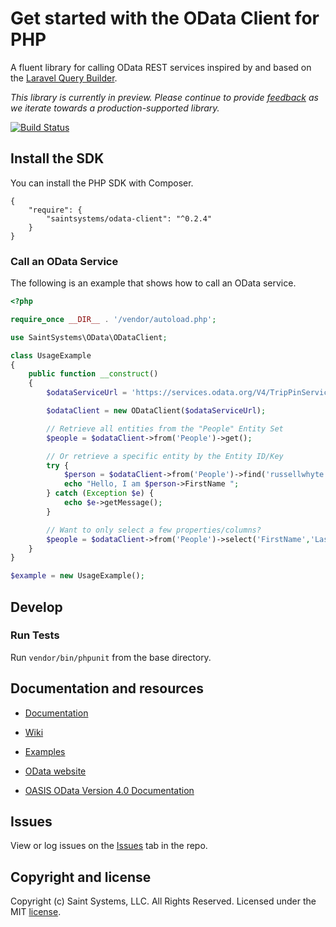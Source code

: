 # Get started with the OData Client for PHP

A fluent library for calling OData REST services inspired by and based on the [Laravel Query Builder](https://laravel.com/docs/5.4/queries).

*This library is currently in preview. Please continue to provide [feedback](https://github.com/saintsystems/odata-client-php/issues/new) as we iterate towards a production-supported library.*

[![Build Status](https://travis-ci.org/saintsystems/odata-client-php.svg?branch=master)](https://travis-ci.org/saintsystems/odata-client-php)


## Install the SDK
You can install the PHP SDK with Composer.
```
{
    "require": {
        "saintsystems/odata-client": "^0.2.4"
    }
}
```
### Call an OData Service

The following is an example that shows how to call an OData service.

```php
<?php

require_once __DIR__ . '/vendor/autoload.php';

use SaintSystems\OData\ODataClient;

class UsageExample
{
	public function __construct()
	{
		$odataServiceUrl = 'https://services.odata.org/V4/TripPinService';

		$odataClient = new ODataClient($odataServiceUrl);

		// Retrieve all entities from the "People" Entity Set
		$people = $odataClient->from('People')->get();

		// Or retrieve a specific entity by the Entity ID/Key
		try {
			$person = $odataClient->from('People')->find('russellwhyte');
			echo "Hello, I am $person->FirstName ";
		} catch (Exception $e) {
			echo $e->getMessage();
		}

		// Want to only select a few properties/columns?
		$people = $odataClient->from('People')->select('FirstName','LastName')->get();
	}
}

$example = new UsageExample();
```

## Develop

### Run Tests

Run ```vendor/bin/phpunit``` from the base directory.


## Documentation and resources

* [Documentation](https://github.com/saintsystems/odata-client-php/blob/master/docs/index.html)

* [Wiki](https://github.com/saintsystems/odata-client-php/wiki)

* [Examples](https://github.com/saintsystems/odata-client-php/wiki/Example-calls)

* [OData website](http://www.odata.org)

* [OASIS OData Version 4.0 Documentation](http://docs.oasis-open.org/odata/odata/v4.0/odata-v4.0-part1-protocol.html)

## Issues

View or log issues on the [Issues](https://github.com/saintsystems/odata-client-php/issues) tab in the repo.

## Copyright and license

Copyright (c) Saint Systems, LLC. All Rights Reserved. Licensed under the MIT [license](LICENSE).
